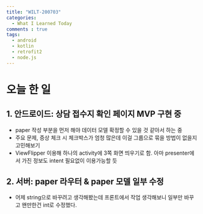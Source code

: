 ```yaml
---
title: "WILT-200703"
categories:
  - What I Learned Today
comments : true
tags:
  - android
  - kotlin
  - retrofit2
  - node.js
---
```


# 오늘 한 일

## 1. 안드로이드: 상담 접수지 확인 페이지 MVP 구현 중
- paper 작성 부분을 먼저 해야 데이터 모델 확정할 수 있을 것 같아서 하는 중
- 주요 문제, 증상 체크 시 체크박스가 엄청 많은데 이걸 그룹으로 묶을 방법이 없을지 고민해보기
- ViewFlipper 이용해 하나의 activity에 3쪽 화면 띄우기로 함. 아마 presenter에서 가진 정보도 intent 필요없이 이용가능할 듯


## 2. 서버: paper 라우터 & paper 모델 일부 수정
- 어제 string으로 바꾸려고 생각해봤는데 프론트에서 작업 생각해보니 일부만 바꾸고 왠만한건 int로 수정했다.



